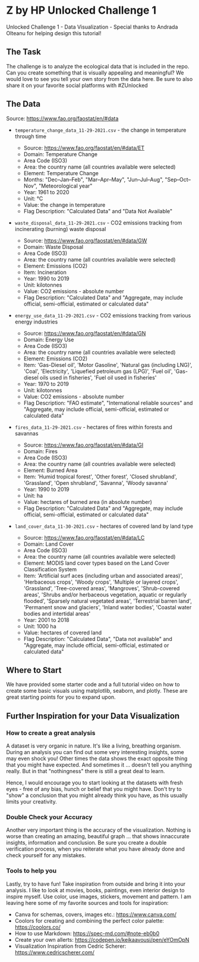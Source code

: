 # Z by HP Unlocked Challenge 1
Unlocked Challenge 1 - Data Visualization - Special thanks to Andrada Olteanu for helping design this tutorial!

## The Task
The challenge is to analyze the ecological data that is included in the repo. Can you create something that is visually appealing and meaningful? We would love to see you tell your own story from the data here. Be sure to also share it on your favorite social platforms with #ZUnlocked

## The Data

Source: https://www.fao.org/faostat/en/#data

* `temperature_change_data_11-29-2021.csv` - the change in temperature through time

	* Source: https://www.fao.org/faostat/en/#data/ET
	* Domain: Temperature Change
	* Area Code (ISO3)
	* Area: the country name (all countries available were selected)
	* Element: Temperature Change
	* Months: "Dec–Jan–Feb", "Mar–Apr–May", "Jun–Jul–Aug", "Sep–Oct–Nov", "Meteorological year"
	* Year: 1961 to 2020
	* Unit: °C
	* Value: the change in temperature
	* Flag Description: "Calculated Data" and "Data Not Available"

* `waste_disposal_data_11-29-2021.csv` - CO2 emissions tracking from incinerating (burning) waste disposal

	* Source: https://www.fao.org/faostat/en/#data/GW
	* Domain: Waste Disposal
	* Area Code (ISO3)
	* Area: the country name (all countries available were selected)
	* Element: Emissions (CO2)
	* Item: Incineration
	* Year: 1990 to 2019
	* Unit: kilotonnes
	* Value: CO2 emissions - absolute number
	* Flag Description: "Calculated Data" and "Aggregate, may include official, semi-official, estimated or calculated data"

* `energy_use_data_11-29-2021.csv` - CO2 emissions tracking from various energy industries

	* Source: https://www.fao.org/faostat/en/#data/GN
	* Domain: Energy Use
	* Area Code (ISO3)
	* Area: the country name (all countries available were selected)
	* Element: Emissions (CO2)
	* Item: 'Gas-Diesel oil', 'Motor Gasoline', 'Natural gas (including LNG)', 'Coal', 'Electricity', 'Liquefied petroleum gas (LPG)', 'Fuel oil', 'Gas-diesel oils used in fisheries', 'Fuel oil used in fisheries'
	* Year: 1970 to 2019
	* Unit: kilotonnes
	* Value: CO2 emissions - absolute number
	* Flag Description: "FAO estimate", "International reliable sources" and "Aggregate, may include official, semi-official, estimated or calculated data"

* `fires_data_11-29-2021.csv` - hectares of fires within forests and savannas

	* Source: https://www.fao.org/faostat/en/#data/GI
	* Domain: Fires
	* Area Code (ISO3)
	* Area: the country name (all countries available were selected)
	* Element: Burned Area
	* Item: 'Humid tropical forest', 'Other forest', 'Closed shrubland', 'Grassland', 'Open shrubland', 'Savanna', 'Woody savanna'
	* Year: 1990 to 2019
	* Unit: ha
	* Value: hectares of burned area (in absolute number)
	* Flag Description: "Calculated Data" and "Aggregate, may include official, semi-official, estimated or calculated data"

* `land_cover_data_11-30-2021.csv` - hectares of covered land by land type

	* Source: https://www.fao.org/faostat/en/#data/LC
	* Domain: Land Cover
	* Area Code (ISO3)
	* Area: the country name (all countries available were selected)
	* Element: MODIS land cover types based on the Land Cover Classification System
	* Item: 'Artificial surf aces (including urban and associated areas)', 'Herbaceous crops', 'Woody crops', 'Multiple or layered crops', 'Grassland', 'Tree-covered areas', 'Mangroves', 'Shrub-covered areas', 'Shrubs and/or herbaceous vegetation, aquatic or regularly flooded', 'Sparsely natural vegetated areas', 'Terrestrial barren land', 'Permanent snow and glaciers', 'Inland water bodies', 'Coastal water bodies and intertidal areas'
	* Year: 2001 to 2018
	* Unit: 1000 ha
	* Value: hectares of covered land
	* Flag Description: "Calculated Data", "Data not available" and "Aggregate, may include official, semi-official, estimated or calculated data"

## Where to Start
We have provided some starter code and a full tutorial video on how to create some basic visuals using matplotlib, seaborn, and plotly. These are great starting points for you to expand upon. 

## Further Inspiration for your Data Visualization

### How to create a great analysis

A dataset is very organic in nature. It's like a living, breathing organism. During an analysis you can find out some very interesting insights, some may even shock you! Other times the data shows the exact opposite thing that you might have expected. And sometimes it ... doesn't tell you anything really. But in that "nothingness" there is still a great deal to learn.

Hence, I would encourage you to start looking at the datasets with fresh eyes - free of any bias, hunch or belief that you might have. Don't try to "show" a conclusion that you might already think you have, as this usually limits your creativity.

### Double Check your Accuracy
Another very important thing is the accuracy of the visualization. Nothing is worse than creating an amazing, beautiful graph ... that shows innaccurate insights, information and conclusion. Be sure you create a double verification process, when you reiterate what you have already done and check yourself for any mistakes.

### Tools to help you
Lastly, try to have fun! Take inspiration from outside and bring it into your analysis. I like to look at movies, books, paintings, even interior design to inspire myself. Use color, use images, stickers, movement and pattern. I am leaving here some of my favorite sources and tools for inspiration:
* Canva for schemas, covers, images etc.: https://www.canva.com/
* Coolors for creating and combining the perfect color palette: https://coolors.co/
* How to use Markdown: https://spec-md.com/#note-eb0b0
* Create your own allerts: https://codepen.io/keikaavousi/pen/eYOmOpN
* Visualization Inspiration from Cedric Scherer: https://www.cedricscherer.com/
